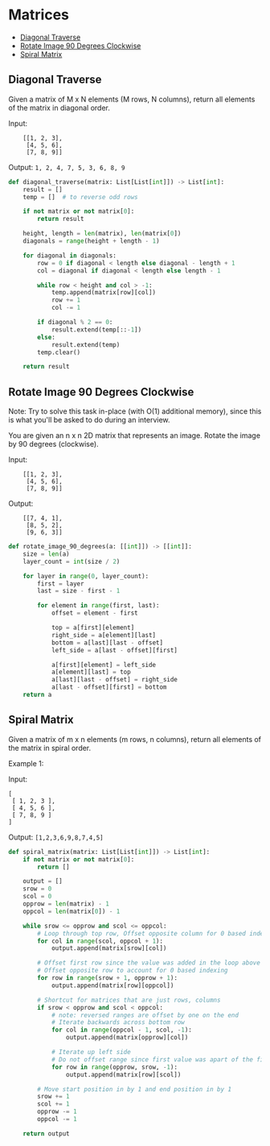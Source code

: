 # Matrices

* [Diagonal Traverse](#diagonal-traverse)
* [Rotate Image 90 Degrees Clockwise](#rotate-image-90-degrees-clockwise)
* [Spiral Matrix](#spiral-matrix)

## Diagonal Traverse

Given a matrix of M x N elements (M rows, N columns), return all elements of the matrix in diagonal order.

Input:
```
    [[1, 2, 3],
     [4, 5, 6],
     [7, 8, 9]]
```
Output: `1, 2, 4, 7, 5, 3, 6, 8, 9`

```python
def diagonal_traverse(matrix: List[List[int]]) -> List[int]:
    result = []
    temp = []  # to reverse odd rows

    if not matrix or not matrix[0]:
        return result

    height, length = len(matrix), len(matrix[0])
    diagonals = range(height + length - 1)

    for diagonal in diagonals:
        row = 0 if diagonal < length else diagonal - length + 1
        col = diagonal if diagonal < length else length - 1

        while row < height and col > -1:
            temp.append(matrix[row][col])
            row += 1
            col -= 1

        if diagonal % 2 == 0:
            result.extend(temp[::-1])
        else:
            result.extend(temp)
        temp.clear()

    return result
```


## Rotate Image 90 Degrees Clockwise

Note: Try to solve this task in-place (with O(1) additional memory), since this is what you'll be asked to do during
an interview.

You are given an n x n 2D matrix that represents an image. Rotate the image by 90 degrees (clockwise).

Input:
```
    [[1, 2, 3],
     [4, 5, 6],
     [7, 8, 9]]
```

Output:
```
    [[7, 4, 1],
     [8, 5, 2],
     [9, 6, 3]]
```     

```python
def rotate_image_90_degrees(a: [[int]]) -> [[int]]:
    size = len(a)
    layer_count = int(size / 2)

    for layer in range(0, layer_count):
        first = layer
        last = size - first - 1

        for element in range(first, last):
            offset = element - first

            top = a[first][element]
            right_side = a[element][last]
            bottom = a[last][last - offset]
            left_side = a[last - offset][first]

            a[first][element] = left_side
            a[element][last] = top
            a[last][last - offset] = right_side
            a[last - offset][first] = bottom
    return a
```

## Spiral Matrix

Given a matrix of m x n elements (m rows, n columns), return all elements of the matrix in spiral order.

Example 1:

Input:
```
[
 [ 1, 2, 3 ],
 [ 4, 5, 6 ],
 [ 7, 8, 9 ]
]
```
Output: `[1,2,3,6,9,8,7,4,5]`

```python
def spiral_matrix(matrix: List[List[int]]) -> List[int]:
    if not matrix or not matrix[0]:
        return []

    output = []
    srow = 0
    scol = 0
    opprow = len(matrix) - 1
    oppcol = len(matrix[0]) - 1

    while srow <= opprow and scol <= oppcol:
        # Loop through top row, Offset opposite column for 0 based indexing
        for col in range(scol, oppcol + 1):
            output.append(matrix[srow][col])

        # Offset first row since the value was added in the loop above
        # Offset opposite row to account for 0 based indexing
        for row in range(srow + 1, opprow + 1):
            output.append(matrix[row][oppcol])

        # Shortcut for matrices that are just rows, columns
        if srow < opprow and scol < oppcol:
            # note: reversed ranges are offset by one on the end
            # Iterate backwards across bottom row
            for col in range(oppcol - 1, scol, -1):
                output.append(matrix[opprow][col])

            # Iterate up left side
            # Do not offset range since first value was apart of the first row
            for row in range(opprow, srow, -1):
                output.append(matrix[row][scol])

        # Move start position in by 1 and end position in by 1
        srow += 1
        scol += 1
        opprow -= 1
        oppcol -= 1

    return output
```
